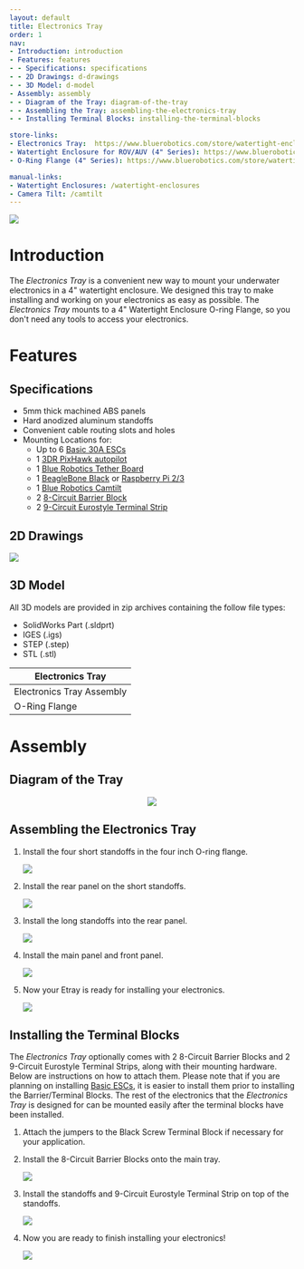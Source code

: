 ```yaml
---
layout: default
title: Electronics Tray
order: 1
nav:
- Introduction: introduction
- Features: features
- - Specifications: specifications
- - 2D Drawings: d-drawings
- - 3D Model: d-model
- Assembly: assembly
- - Diagram of the Tray: diagram-of-the-tray
- - Assembling the Tray: assembling-the-electronics-tray
- - Installing Terminal Blocks: installing-the-terminal-blocks

store-links:
- Electronics Tray:  https://www.bluerobotics.com/store/watertight-enclosures/4-series/electronics-tray-2/
- Watertight Enclosure for ROV/AUV (4" Series): https://www.bluerobotics.com/store/watertight-enclosures/wte4-asm-r1/#configuration
- O-Ring Flange (4" Series): https://www.bluerobotics.com/store/watertight-enclosures/wte4-m-flange-seal-r3/

manual-links:
- Watertight Enclosures: /watertight-enclosures
- Camera Tilt: /camtilt
---
```


<img src="/etray/cad/electronics-tray-render.png" class="img-responsive" style="max-width:900px" />

# Introduction

The _Electronics Tray_ is a convenient new way to mount your underwater electronics in a 4" watertight enclosure. We designed this tray to make installing and working on your electronics as easy as possible. The _Electronics Tray_ mounts to a 4" Watertight Enclosure O-ring Flange, so you don't need any tools to access your electronics.

# Features

## Specifications

- 5mm thick machined ABS panels
- Hard anodized aluminum standoffs 
- Convenient cable routing slots and holes
- Mounting Locations for:
	- Up to 6 [Basic 30A ESCs](https://www.bluerobotics.com/store/speed-controllers/besc-30-r1/)	
	- 1 [3DR PixHawk autopilot](https://www.bluerobotics.com/store/electronics/pixhawk-r1/) 
	- 1 [Blue Robotics Tether Board](https://www.bluerobotics.com/product-category/electronics/tether-interface/)
	- 1 [BeagleBone Black](https://beagleboard.org/black) or [Raspberry Pi 2/3](https://www.bluerobotics.com/store/electronics/rpi3-r1/)
	- 1 [Blue Robotics Camtilt](https://www.bluerobotics.com/store/uncategorized/camera-tilt-mount/#mount)
	- 2 [8-Circuit Barrier Block](http://www.digikey.com/product-search/en?keywords=wm5765-nd) 
	- 2 [9-Circuit Eurostyle Terminal Strip](http://www.alliedelec.com/m/d/51da743e94f770c045f4103843fbb9bb.pdf)

## 2D Drawings

<img src="/etray/cad/ASSEM-ETRAY-X1.png" class="img-responsive" style="max-width:900px" />

## 3D Model

All 3D models are provided in zip archives containing the follow file types:

- SolidWorks Part (.sldprt)
- IGES (.igs) 
- STEP (.step)
- STL (.stl)

|		**Electronics Tray**																    |
| --------------------------------------------------------------------------------------------- |
| Electronics Tray Assembly     | [ASSEM-ETRAY-R1](/etray/cad/ASSEM-ETRAY-R1.zip)               |
| O-Ring Flange                 | [WTE4-M-FLANGE-SEAL-R2.zip](http://www.bluerobotics.com/models/WTE4-M-FLANGE-SEAL-R2.zip) |

# Assembly

## Diagram of the Tray

<p align="center">
<img src="/etray/cad/elec-tray-annotated.png" class="img-responsive" style="max-width:900px" />
</p>

## Assembling the Electronics Tray

1. Install the four short standoffs in the four inch O-ring flange.

	<img src="/etray/cad/ASSEM-ETRAY-X1-FOR-DOC.png" class="img-responsive" style="max-width:900px" />

2. Install the rear panel on the short standoffs.

	<img src="/etray/cad/ASSEM-ETRAY-X1-FOR-DOC-2.png" class="img-responsive" style="max-width:900px" />

3. Install the long standoffs into the rear panel.

	<img src="/etray/cad/ASSEM-ETRAY-X1-FOR-DOC-3.png" class="img-responsive" style="max-width:900px" />

4. Install the main panel and front panel. 

	<img src="/etray/cad/ASSEM-ETRAY-X1-FOR-DOC-4.png" class="img-responsive" style="max-width:900px" />

5. Now your Etray is ready for installing your electronics.

	<img src="/etray/cad/ASSEM-ETRAY-X1-FOR-DOC-5.png" class="img-responsive" style="max-width:900px" />

## Installing the Terminal Blocks

The _Electronics Tray_ optionally comes with 2 8-Circuit Barrier Blocks and 2 9-Circuit Eurostyle Terminal Strips, along with their mounting hardware. Below are instructions on how to attach them. Please note that if you are planning on installing [Basic ESCs](https://www.bluerobotics.com/store/speed-controllers/besc-30-r1/), it is easier to install them prior to installing the Barrier/Terminal Blocks. The rest of the electronics that the _Electronics Tray_ is designed for can be mounted easily after the terminal blocks have been installed. 

1. Attach the jumpers to the Black Screw Terminal Block if necessary for your application.


2. Install the 8-Circuit Barrier Blocks onto the main tray.

	<img src="/etray/cad/ASSEM-ETRAY-X1-FOR-DOC-7.png" class="img-responsive" style="max-width:900px" />

3. Install the standoffs and 9-Circuit Eurostyle Terminal Strip on top of the standoffs.

	<img src="/etray/cad/ASSEM-ETRAY-X1-FOR-DOC-8.png" class="img-responsive" style="max-width:900px" />

4. Now you are ready to finish installing your electronics!

	<img src="/etray/cad/ASSEM-ETRAY-X1-FOR-DOC-9.png" class="img-responsive" style="max-width:900px" />



